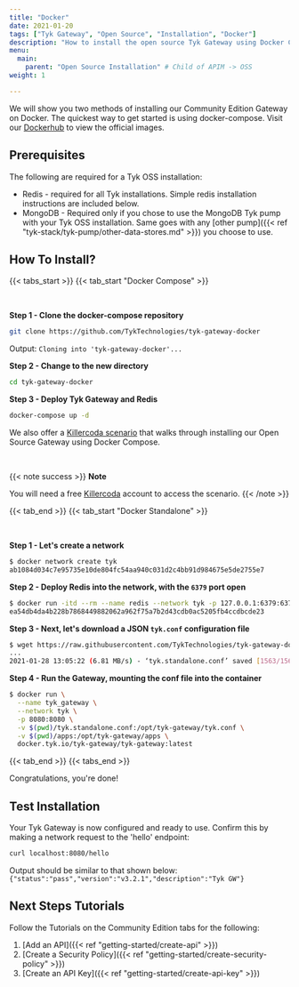 ```yaml
---
title: "Docker"
date: 2021-01-20
tags: ["Tyk Gateway", "Open Source", "Installation", "Docker"]
description: "How to install the open source Tyk Gateway using Docker Compose or as Docker Standalone"
menu:
  main:
    parent: "Open Source Installation" # Child of APIM -> OSS
weight: 1

---
```


We will show you two methods of installing our Community Edition Gateway on Docker.
The quickest way to get started is using docker-compose. Visit our [Dockerhub](https://hub.docker.com/u/tykio/) to view the official images.

## Prerequisites

The following are required for a Tyk OSS installation:
 - Redis   - required for all Tyk installations.
             Simple redis installation instructions are included below.
 - MongoDB - Required only if you chose to use the MongoDB Tyk pump with your Tyk OSS installation. Same goes with any [other pump]({{< ref "tyk-stack/tyk-pump/other-data-stores.md" >}}) you choose to use.

## How To Install?

{{< tabs_start >}}
{{< tab_start "Docker Compose" >}}

<br>

**Step 1 - Clone the docker-compose repository**

```bash
git clone https://github.com/TykTechnologies/tyk-gateway-docker
```

Output:
`Cloning into 'tyk-gateway-docker'...`

**Step 2 - Change to the new directory**

```bash
cd tyk-gateway-docker
```

**Step 3 - Deploy Tyk Gateway and Redis**

```bash
docker-compose up -d
```


We also offer a [Killercoda scenario](https://killercoda.com/tyk-tutorials/scenario/Tyk-install-OSS-docker-compose) that walks through installing our Open Source Gateway using Docker Compose.

<br>

{{< note success >}}
**Note**  

You will need a free [Killercoda](https://killercoda.com/) account to access the scenario.
{{< /note >}}

{{< tab_end >}}
{{< tab_start "Docker Standalone" >}}

<br>

**Step 1 - Let's create a network**

```.bash
$ docker network create tyk
ab1084d034c7e95735e10de804fc54aa940c031d2c4bb91d984675e5de2755e7
```

**Step 2 - Deploy Redis into the network, with the `6379` port open**

```.bash
$ docker run -itd --rm --name redis --network tyk -p 127.0.0.1:6379:6379 redis:4.0-alpine
ea54db4da4b228b7868449882062a962f75a7b2d43cdb0ac5205fb4ccdbcde23
```

**Step 3 - Next, let's download a JSON `tyk.conf` configuration file**

```.bash
$ wget https://raw.githubusercontent.com/TykTechnologies/tyk-gateway-docker/master/tyk.standalone.conf
...
2021-01-28 13:05:22 (6.81 MB/s) - ‘tyk.standalone.conf’ saved [1563/1563]
```

**Step 4 - Run the Gateway, mounting the conf file into the container**

```.bash
$ docker run \
  --name tyk_gateway \
  --network tyk \
  -p 8080:8080 \
  -v $(pwd)/tyk.standalone.conf:/opt/tyk-gateway/tyk.conf \
  -v $(pwd)/apps:/opt/tyk-gateway/apps \
  docker.tyk.io/tyk-gateway/tyk-gateway:latest
```
{{< tab_end >}}
{{< tabs_end >}}

Congratulations, you're done!

## Test Installation

Your Tyk Gateway is now configured and ready to use. Confirm this by making a network request to the 'hello' endpoint:

```bash
curl localhost:8080/hello
```

Output should be similar to that shown below:
`{"status":"pass","version":"v3.2.1","description":"Tyk GW"}`

## Next Steps Tutorials

Follow the Tutorials on the Community Edition tabs for the following:

1. [Add an API]({{< ref "getting-started/create-api" >}})
2. [Create a Security Policy]({{< ref "getting-started/create-security-policy" >}})
3. [Create an API Key]({{< ref "getting-started/create-api-key" >}})